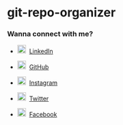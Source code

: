 # git-repo-organizer

### Wanna connect with me?

* <img src="https://praneeth.gnomezgrave.com/assets/img/icons/linkedin.png" height="20"/>&nbsp; [LinkedIn](https://www.linkedin.com/in/tharusha-dilsara)

* <img src="https://praneeth.gnomezgrave.com/assets/img/icons/github.png" height="20"/>&nbsp; [GitHub](https://github.com/noobcodedev)

* <img src="https://praneeth.gnomezgrave.com/assets/img/icons/instagram.png" height="20"/>&nbsp; [Instagram](https://www.instagram.com/tharusha_dilshara/)

* <img src="https://praneeth.gnomezgrave.com/assets/img/icons/twitter.png" height="20"/>&nbsp; [Twitter](https://twitter.com/4KStudio)

* <img src="https://praneeth.gnomezgrave.com/assets/img/icons/fb.png" height="20"/>&nbsp; [Facebook](https://www.facebook.com/tharusha.dilsara.31)